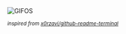 <div align="justify">
<picture>
    <source media="(prefers-color-scheme: dark)" srcset="https://i.ibb.co/PWL8V4N/output-gif.gif">
    <source media="(prefers-color-scheme: light)" srcset="https://i.ibb.co/PWL8V4N/output-gif.gif">
    <img alt="GIFOS" src="https://i.ibb.co/PWL8V4N/output-gif.gif">
</picture>

<sub><i>inspired from [x0rzavi/github-readme-terminal](https://github.com/x0rzavi/github-readme-terminal)</i></sub>

</div>

<!-- Image deletion URL: https://ibb.co/rpjJXMm/13d5a0e5f12eaf9144431a41e878fa6c -->